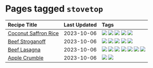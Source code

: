 # Pages tagged `stovetop`

|Recipe Title|Last Updated|Tags
|:---|:---|:---|
|[Coconut Saffron Rice](../recipes/coconutsaffronrice.md)|2023-10-06|[![](https://img.shields.io/badge/tag-expensive-13fda6)](../tags/expensive.md) [![](https://img.shields.io/badge/tag-rice-9fef19)](../tags/rice.md) [![](https://img.shields.io/badge/tag-sides-d4602a)](../tags/sides.md) [![](https://img.shields.io/badge/tag-stovetop-1d5152)](../tags/stovetop.md) [![](https://img.shields.io/badge/tag-thai-427cd)](../tags/thai.md)|
|[Beef Stroganoff](../recipes/beefstroganoff.md)|2023-10-06|[![](https://img.shields.io/badge/tag-beef-f6b493)](../tags/beef.md) [![](https://img.shields.io/badge/tag-dairy-f1d19f)](../tags/dairy.md) [![](https://img.shields.io/badge/tag-dinner-b7439e)](../tags/dinner.md) [![](https://img.shields.io/badge/tag-russian-c6d429)](../tags/russian.md) [![](https://img.shields.io/badge/tag-stovetop-1d5152)](../tags/stovetop.md)|
|[Beef Lasagna](../recipes/beeflasagna.md)|2023-10-06|[![](https://img.shields.io/badge/tag-baked-1433c8)](../tags/baked.md) [![](https://img.shields.io/badge/tag-beef-f6b493)](../tags/beef.md) [![](https://img.shields.io/badge/tag-dinner-b7439e)](../tags/dinner.md) [![](https://img.shields.io/badge/tag-easy-062ab)](../tags/easy.md) [![](https://img.shields.io/badge/tag-italian-517a72)](../tags/italian.md) [![](https://img.shields.io/badge/tag-pasta-e5c1d4)](../tags/pasta.md) [![](https://img.shields.io/badge/tag-stovetop-1d5152)](../tags/stovetop.md)|
|[Apple Crumble](../recipes/applecrumble.md)|2023-10-06|[![](https://img.shields.io/badge/tag-dessert-6685b7)](../tags/dessert.md) [![](https://img.shields.io/badge/tag-stovetop-1d5152)](../tags/stovetop.md)|